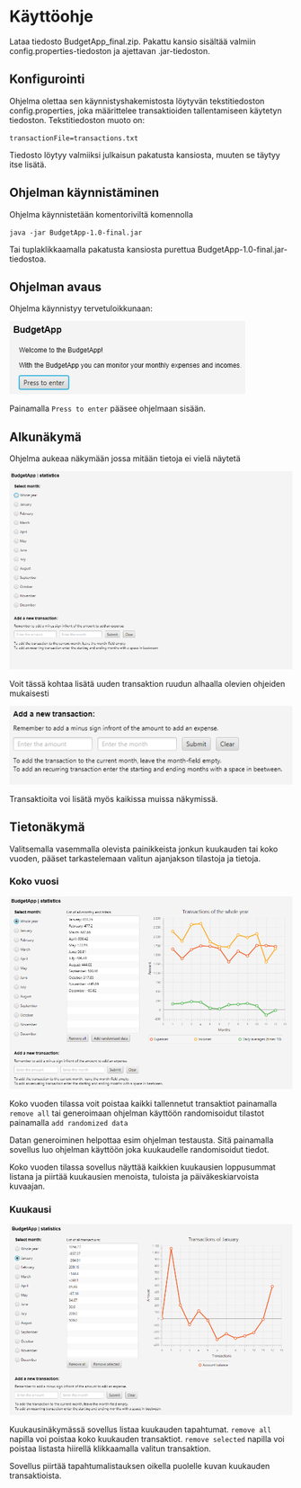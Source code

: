 # Käyttöohje

Lataa tiedosto BudgetApp_final.zip. Pakattu kansio sisältää valmiin config.properties-tiedoston ja ajettavan .jar-tiedoston.

## Konfigurointi

Ohjelma olettaa sen käynnistyshakemistosta löytyvän tekstitiedoston config.properties, 
joka määrittelee transaktioiden tallentamiseen käytetyn tiedoston. Tekstitiedoston muoto on:

`transactionFile=transactions.txt`

Tiedosto löytyy valmiiksi julkaisun pakatusta kansiosta, muuten se täytyy itse lisätä.

## Ohjelman käynnistäminen

Ohjelma käynnistetään komentoriviltä komennolla

`java -jar BudgetApp-1.0-final.jar`

Tai tuplaklikkaamalla pakatusta kansiosta purettua BudgetApp-1.0-final.jar-tiedostoa.

## Ohjelman avaus

Ohjelma käynnistyy tervetuloikkunaan:

![welcomeScene](https://github.com/nikool/otm-harjoitustyo/blob/master/dokumentointi/welcomeScene.PNG)

Painamalla `Press to enter` pääsee ohjelmaan sisään.

## Alkunäkymä

Ohjelma aukeaa näkymään jossa mitään tietoja ei vielä näytetä

![statScene](https://github.com/nikool/otm-harjoitustyo/blob/master/dokumentointi/statScene.PNG)

Voit tässä kohtaa lisätä uuden transaktion ruudun alhaalla olevien ohjeiden mukaisesti

![addTransaction](https://github.com/nikool/otm-harjoitustyo/blob/master/dokumentointi/addTransaction.PNG)

Transaktioita voi lisätä myös kaikissa muissa näkymissä.

## Tietonäkymä

Valitsemalla vasemmalla olevista painikkeista jonkun kuukauden tai koko vuoden, 
pääset tarkastelemaan valitun ajanjakson tilastoja ja tietoja.

### Koko vuosi

![wholeYear](https://github.com/nikool/otm-harjoitustyo/blob/master/dokumentointi/wholeYear.PNG)

Koko vuoden tilassa voit poistaa kaikki tallennetut transaktiot painamalla `remove all` 
tai generoimaan ohjelman käyttöön randomisoidut tilastot painamalla `add randomized data`

Datan generoiminen helpottaa esim ohjelman testausta. 
Sitä painamalla sovellus luo ohjelman käyttöön joka kuukaudelle randomisoidut tiedot.

Koko vuoden tilassa sovellus näyttää kaikkien kuukausien loppusummat listana 
ja piirtää kuukausien menoista, tuloista ja päiväkeskiarvoista kuvaajan.

### Kuukausi

![oneMonth](https://github.com/nikool/otm-harjoitustyo/blob/master/dokumentointi/oneMonth.PNG)

Kuukausinäkymässä sovellus listaa kuukauden tapahtumat. `remove all` napilla voi poistaa koko kuukauden transaktiot. 
`remove selected` napilla voi poistaa listasta hiirellä klikkaamalla valitun transaktion.

Sovellus piirtää tapahtumalistauksen oikella puolelle kuvan kuukauden transaktioista.
